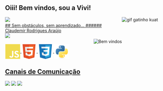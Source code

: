 ### 

<!--
**vivianassis/vivianassis** is a ✨ _special_ ✨ repository because its `README.md` (this file) appears on your GitHub profile.

Here are some ideas to get you started:

- 🔭 I’m currently working on ...
- 🌱 I’m currently learning ...
- 👯 I’m looking to collaborate on ...
- 🤔 I’m looking for help with ...
- 💬 Ask me about ...
- 📫 How to reach me: ...
- 😄 Pronouns: ...
- ⚡ Fun fact: ...
-->
## Oiii! Bem vindos, sou a Vivi! 
 <div> <img align="right" height="180em" opacity="0.5" alt="gif gatinho kuat" src="https://res.cloudinary.com/practicaldev/image/fetch/s--TtstsNPO--/c_imagga_scale,f_auto,fl_progressive,h_500,q_66,w_1000/https://thepracticaldev.s3.amazonaws.com/i/ew0j0z5tw6qjxx6xtdu1.gif"> </div>
 <div>
  <a href="https://github.com/vivianassis">
  <img height="180em" src="https://github-readme-stats.vercel.app/api?username=vivianassis&show_icons=true&theme=dracula&include_all_commits=true&count_private=true"/>
   <div style=align:"right">
    ## Sem obstáculos, sem aprendizado...
    ###### Claudemir Rodrigues Araújo
   </div>
   <img height="150em" src="https://github-readme-stats.vercel.app/api/top-langs/?username=vivianassis&layout=compact&langs_count=16&theme=dracula"/>
</div>
 
  <div> <img align="right" height="180em" alt="Bem vindos" src="https://i.imgur.com/8R2KeZC.jpeg"> </div>
   <div style="display: inline_block"><br>
  <img align="center" alt="Vivi-Js" height="50em" src="https://raw.githubusercontent.com/devicons/devicon/master/icons/javascript/javascript-plain.svg">
  <img align="center" alt="Vivi-HTML" height="50em" src="https://raw.githubusercontent.com/devicons/devicon/master/icons/html5/html5-original.svg">
  <img align="center" alt="Vivi-CSS" height="50em" src="https://raw.githubusercontent.com/devicons/devicon/master/icons/css3/css3-original.svg">
  <img align="center" alt="Vivi-Python" height="50em" src="https://raw.githubusercontent.com/devicons/devicon/master/icons/python/python-original.svg">
 </div>
  
 
 ## Canais de Comunicação
<div> 
  <a href="https://www.youtube.com/channel/UC-U5xQGEP6vFC50ed9IJiFQ" target="_blank"><img src="https://img.shields.io/badge/YouTube-FF0000?style=for-the-badge&logo=youtube&logoColor=white" target="_blank"></a>
  <a href = "mailto:vivianassis11@gmail.com"><img src="https://img.shields.io/badge/-Gmail-%23333?style=for-the-badge&logo=gmail&logoColor=white" target="_blank"></a>
  <a href="https://www.linkedin.com/in/viviana-assis-573874212/" target="_blank"><img src="https://img.shields.io/badge/-LinkedIn-%230077B5?style=for-the-badge&logo=linkedin&logoColor=white" target="_blank"></a> 
 
</div>
